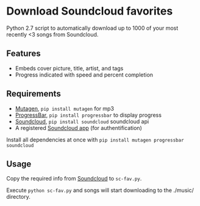 # Download Soundcloud favorites

Python 2.7 script to automatically download up to 1000 of your most recently <3 songs from Soundcloud.

## Features

* Embeds cover picture, title, artist, and tags
* Progress indicated with speed and percent completion

## Requirements

* [Mutagen](https://github.com/quodlibet/mutagen),  `pip install mutagen` for mp3
* [ProgressBar](https://pypi.python.org/pypi/progressbar), `pip install progressbar` to display progress
* [Soundcloud](https://github.com/soundcloud/soundcloud-python), `pip install soundcloud` soundcloud api
* A registered [Soundcloud app](http://soundcloud.com/you/apps/new) (for authentification)

Install all dependencies at once with `pip install mutagen progressbar soundcloud`

## Usage

Copy the required info from [Soundcloud](https://soundcloud.com/you/apps/) to `sc-fav.py`.

Execute `python sc-fav.py` and songs will start downloading to the ./music/ directory.

